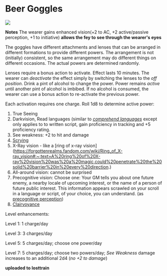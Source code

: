 # Beer Goggles

![](https://i.imgur.com/aitlVw6.jpg)

**Notes**
The wearer gains enhanced vision(+2 to AC, +2 active/passive perception, +1 to initiative) **allows the fey to see through the wearer's eyes**

The goggles have different attachments and lenses that can be arranged in different formations to provide different powers. The arrangement is not (initially) consistent, so the same arrangement may do different things on different occasions. The actual powers are determined randomly.

Lenses require a bonus action to activate. Effect lasts 10 minutes. The wearer can *deactivate* the effect simply by switching the lenses to the *off position*. Drink a pint of alcohol to change the power. Power remains *active* until another pint of alcohol is imbibed. If no alcohol is consumed, the wearer can use a bonus action to re-activate the previous power. 

Each activation requires one charge. Roll 1d8 to determine active power:

1. True Seeing
1. Darkvision, Read languages (similar to [*comprehend languages*](https://www.dndbeyond.com/spells/comprehend-languages) except only applies to to written script, gain proficiency in tracking and +5 proficiency rating.
1. See weakness: +2 to hit and damage
1. [Scrying](https://www.dndbeyond.com/spells/scrying)
1. X-Ray vision - like a [ring of x-ray vision] (https://forgottenrealms.fandom.com/wiki/Ring_of_X-ray_vision#:~:text=A%20ring%20of%20X-ray%20vision%20was%20a%20magic,could%20penetrate%20the%20solid%20barrier%20in%20every%20direction.)
1. All-around vision: cannot be surprised
2. Precognitive vision: Choose one: Your GM tells you about one future enemy, a nearby locale of upcoming interest, or the name of a person of future public interest. This information appears scrawled on your scroll in a language or script, of your choice, you can understand. (as [precognitive perception](https://www.dandwiki.com/wiki/Precognitive_Perception_(5e_Spell)))
3. [Clairvoyance](https://www.dndbeyond.com/spells/clairvoyance)



Level enhancements:


Level 1: 1 charge/day

Level 3: 3 charges/day

Level 5: 5 charges/day; choose one power/day

Level 7: 5 charges/day; choose two powers/day; *See Weakness* damage increases to an additional 2d4 (*no +2 to damage*)


**uploaded to losttrain**
